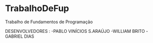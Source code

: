 # TrabalhoDeFup
Trabalho de Fundamentos de Programação

DESENVOLVEDORES :
-PABLO VINÍCIOS S.ARAÚJO
-WILLIAM BRITO
-GABRIEL DIAS

